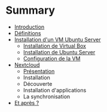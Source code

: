 # Summary

* [Introduction](README.md)
* [Définitions](pages/definitions/definitions.md)
* [Installation d'un VM Ubuntu Server](pages/ubuntu/installation.md)
   * [Installation de Virtual Box](pages/ubuntu/installation_de_virtual_box.md)
   * [Installation de Ubuntu Server](pages/ubuntu/installation_de_ubuntu_server.md)
   * [Configuration de la VM](pages/ubuntu/configuration_de_la_vm.md)
* [Nextcloud](pages/nextcloud/installation.md)
   * [Présentation](pages/nextcloud/presentation.md)
   * Installation
   * Découverte
   * Installation d'applications
   * La synchronisation
* [Et après ?](pages/et_apres.md)

